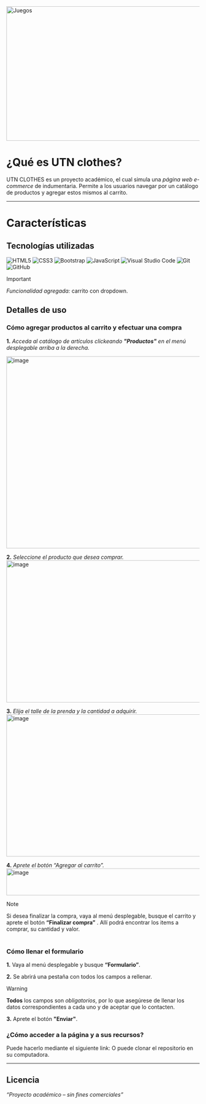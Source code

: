 <img width="950" height="350" alt="Juegos" src="https://github.com/user-attachments/assets/f2efa07a-8ee9-4a05-9898-4de41db761a9" />

# ¿Qué es UTN clothes?
UTN CLOTHES es un proyecto académico, el cual simula una *página web e-commerce* de indumentaria. Permite a los usuarios navegar por un catálogo de productos y agregar estos mismos al carrito. 

---------------
# Características

## Tecnologías utilizadas

![HTML5](https://img.shields.io/badge/html5-%23E34F26.svg?style=for-the-badge&logo=html5&logoColor=white)
![CSS3](https://img.shields.io/badge/css3-%231572B6.svg?style=for-the-badge&logo=css3&logoColor=white)
![Bootstrap](https://img.shields.io/badge/bootstrap-%238511FA.svg?style=for-the-badge&logo=bootstrap&logoColor=white)
![JavaScript](https://img.shields.io/badge/javascript-%23323330.svg?style=for-the-badge&logo=javascript&logoColor=%23F7DF1E)
![Visual Studio Code](https://img.shields.io/badge/Visual%20Studio%20Code-0078d7.svg?style=for-the-badge&logo=visual-studio-code&logoColor=white)
![Git](https://img.shields.io/badge/git-%23F05033.svg?style=for-the-badge&logo=git&logoColor=white)
![GitHub](https://img.shields.io/badge/github-%23121011.svg?style=for-the-badge&logo=github&logoColor=white)

> [!IMPORTANT]
> *Funcionalidad agregada:* carrito con dropdown.

## Detalles de uso
### Cómo agregar productos al carrito y efectuar una compra

**1.** *Acceda al catálogo de artículos clickeando **"Productos"** en el menú desplegable arriba a la derecha.*

<img width="700" height="500" alt="image" src="https://github.com/user-attachments/assets/b0e723a3-1cbf-4578-9580-4e7edac3c7ee" />

**2.** *Seleccione el producto que desea comprar.*
<img width="700" height="370" alt="image" src="https://github.com/user-attachments/assets/2d6e0d31-f49f-4b37-989c-1f9e6aaaa77d" />

**3.** *Elija el talle de la prenda y la cantidad a adquirir.*
<img width="700" height="370" alt="image" src="https://github.com/user-attachments/assets/76b81b56-c713-446d-8162-e74ae7837660" />


**4.** *Aprete el botón “Agregar al carrito”.*
<img width="749" height="70" alt="image" src="https://github.com/user-attachments/assets/cfd23d78-424d-4f27-8c2c-e32e49b0ab38" />

> [!NOTE]
> Si desea finalizar la compra, vaya al menú desplegable, busque el carrito y aprete el botón **“Finalizar compra”** . Allí podrá encontrar los items a comprar, su cantidad y valor.
<br><br>
### Cómo llenar el formulario

**1.** Vaya al menú desplegable y busque **“Formulario”**.

**2.** Se abrirá una pestaña con todos los campos a rellenar.
> [!WARNING]
> **Todos** los campos son *obligatorios*, por lo que asegúrese de llenar los datos correspondientes a cada uno y de aceptar que lo contacten. 


**3.** Aprete el botón **"Enviar"**.



### ¿Cómo acceder a la página y a sus recursos?
Puede hacerlo mediante el siguiente link:
O puede clonar el repositorio en su computadora. 

------------------------
## Licencia
*“Proyecto académico – sin fines comerciales”*
